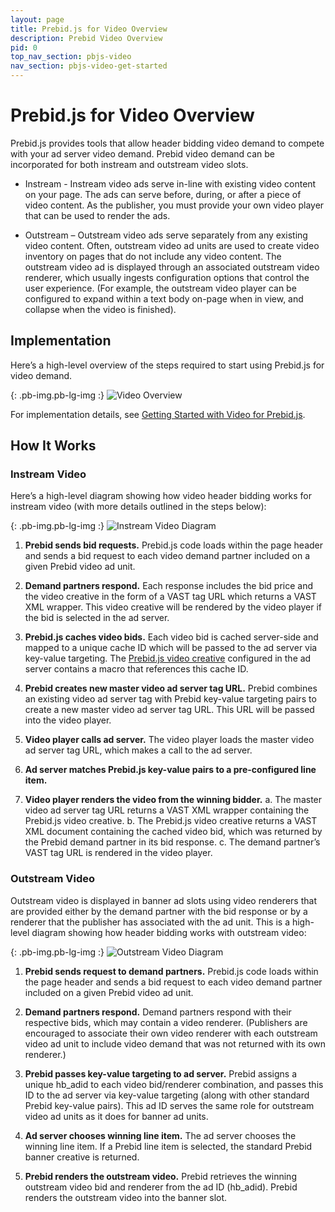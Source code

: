 ```yaml
---
layout: page
title: Prebid.js for Video Overview
description: Prebid Video Overview
pid: 0
top_nav_section: pbjs-video
nav_section: pbjs-video-get-started
---
```


<div class="bs-docs-section" markdown="1">

# Prebid.js for Video Overview

Prebid.js provides tools that allow header bidding video demand to compete with your ad server video demand. Prebid video demand can be incorporated for both instream and outstream video slots.

-	Instream - Instream video ads serve in-line with existing video content on your page. The ads can serve before, during, or after a piece of video content. As the publisher, you must provide your own video player that can be used to render the ads.

-	Outstream – Outstream video ads serve separately from any existing video content.  Often, outstream video ad units are used to create video inventory on pages that do not include any video content. The outstream video ad is displayed through an associated outstream video renderer, which usually ingests configuration options that control the user experience. (For example, the outstream video player can be configured to expand within a text body on-page when in view, and collapse when the video is finished).

## Implementation

Here’s a high-level overview of the steps required to start using Prebid.js for video demand.

{: .pb-img.pb-lg-img :}
![Video Overview]({{site.baseurl}}/assets/images/prebid-video/video-overview.png)

For implementation details, see [Getting Started with Video for Prebid.js]({{site.github.url}}/prebid-video/video-getting-started.html).

## How It Works

### Instream Video

Here’s a high-level diagram showing how video header bidding works for instream video (with more details outlined in the steps below):

{: .pb-img.pb-lg-img :}
![Instream Video Diagram]({{site.baseurl}}/assets/images/prebid-video/instream-video.png)


1.	**Prebid sends bid requests.**
Prebid.js code loads within the page header and sends a bid request to each video demand partner included on a given Prebid video ad unit.

2.	**Demand partners respond.**
Each response includes the bid price and the video creative in the form of a VAST tag URL which returns a VAST XML wrapper.  This video creative will be rendered by the video player if the bid is selected in the ad server.

3.	**Prebid.js caches video bids.**
Each video bid is cached server-side and mapped to a unique cache ID which will be passed to the ad server via key-value targeting.  The [Prebid.js video creative]({{site.github.url}}/adops/setting-up-prebid-video-in-dfp.html#creative-setup) configured in the ad server contains a macro that references this cache ID.

4.	**Prebid creates new master video ad server tag URL.**
Prebid combines an existing video ad server tag with Prebid key-value targeting pairs to create a new master video ad server tag URL.  This URL will be passed into the video player.

5.	**Video player calls ad server.**
The video player loads the master video ad server tag URL, which makes a call to the ad server.

6.	**Ad server matches Prebid.js key-value pairs to a pre-configured line item.**

7.	**Video player renders the video from the winning bidder.**
  a.	The master video ad server tag URL returns a VAST XML wrapper containing the Prebid.js video creative.
  b.	The Prebid.js video creative returns a VAST XML document containing the cached video bid, which was returned by the Prebid demand partner in its bid response.
  c.	The demand partner’s VAST tag URL is rendered in the video player.

### Outstream Video

Outstream video is displayed in banner ad slots using video renderers that are provided either by the demand partner with the bid response or by a renderer that the publisher has associated with the ad unit. This is a high-level diagram showing how header bidding works with outstream video:

{: .pb-img.pb-lg-img :}
![Outstream Video Diagram]({{site.baseurl}}/assets/images/prebid-video/outstream-video.png)

1.	**Prebid sends request to demand partners.**
Prebid.js code loads within the page header and sends a bid request to each video demand partner included on a given Prebid video ad unit.

2.	**Demand partners respond.**
Demand partners respond with their respective bids, which may contain a video renderer. (Publishers are encouraged to associate their own video renderer with each outstream video ad unit to include video demand that was not returned with its own renderer.)

3.	**Prebid passes key-value targeting to ad server.**
Prebid assigns a unique hb_adid to each video bid/renderer combination, and passes this ID to the ad server via key-value targeting (along with other standard Prebid key-value pairs).  This ad ID serves the same role for outstream video ad units as it does for banner ad units.

4.	**Ad server chooses winning line item.**
The ad server chooses the winning line item.  If a Prebid line item is selected, the standard Prebid banner creative is returned.

5.	**Prebid renders the outstream video.**
Prebid retrieves the winning outstream video bid and renderer from the ad ID (hb_adid).  Prebid renders the outstream video into the banner slot.
